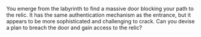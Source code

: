 You emerge from the labyrinth to find a massive door blocking your path to the relic. It has the same authentication mechanism as the entrance, but it appears to be more sophisticated and challenging to crack. Can you devise a plan to breach the door and gain access to the relic?
